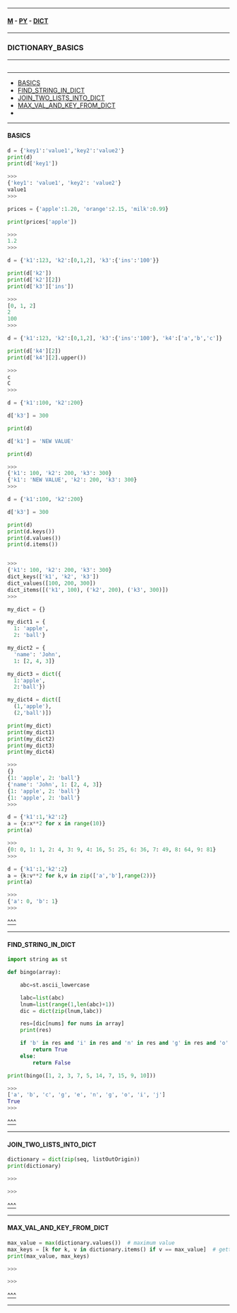
---

#### [M](https://github.com/ttltrk/TTT/blob/master/menu.md) - [PY](https://github.com/ttltrk/TTT/blob/master/PY/PY.md) - [DICT](https://github.com/ttltrk/TTT/blob/master/PY/ARRAYS/DICT/DICT.md)

---

### DICTIONARY_BASICS

---

```

```

---

* [BASICS](#BASICS)
* [FIND_STRING_IN_DICT](#FIND_STRING_IN_DICT)
* [JOIN_TWO_LISTS_INTO_DICT](#JOIN_TWO_LISTS_INTO_DICT)
* [MAX_VAL_AND_KEY_FROM_DICT](#MAX_VAL_AND_KEY_FROM_DICT)
* []()

---

#### BASICS

```py
d = {'key1':'value1','key2':'value2'}
print(d)
print(d['key1'])

>>>
{'key1': 'value1', 'key2': 'value2'}
value1
>>>
```

```py
prices = {'apple':1.20, 'orange':2.15, 'milk':0.99}

print(prices['apple'])

>>>
1.2
>>>
```

```py
d = {'k1':123, 'k2':[0,1,2], 'k3':{'ins':'100'}}

print(d['k2'])
print(d['k2'][2])
print(d['k3']['ins'])

>>>
[0, 1, 2]
2
100
>>>
```

```py
d = {'k1':123, 'k2':[0,1,2], 'k3':{'ins':'100'}, 'k4':['a','b','c']}

print(d['k4'][2])
print(d['k4'][2].upper())

>>>
c
C
>>>
```

```py
d = {'k1':100, 'k2':200}

d['k3'] = 300

print(d)

d['k1'] = 'NEW VALUE'

print(d)

>>>
{'k1': 100, 'k2': 200, 'k3': 300}
{'k1': 'NEW VALUE', 'k2': 200, 'k3': 300}
>>>
```

```py
d = {'k1':100, 'k2':200}

d['k3'] = 300

print(d)
print(d.keys())
print(d.values())
print(d.items())


>>>
{'k1': 100, 'k2': 200, 'k3': 300}
dict_keys(['k1', 'k2', 'k3'])
dict_values([100, 200, 300])
dict_items([('k1', 100), ('k2', 200), ('k3', 300)])
>>>
```

```py
my_dict = {}

my_dict1 = {
  1: 'apple',
  2: 'ball'}

my_dict2 = {
  'name': 'John',
  1: [2, 4, 3]}

my_dict3 = dict({
  1:'apple',
  2:'ball'})

my_dict4 = dict([
  (1,'apple'),
  (2,'ball')])

print(my_dict)
print(my_dict1)
print(my_dict2)
print(my_dict3)
print(my_dict4)

>>>
{}
{1: 'apple', 2: 'ball'}
{'name': 'John', 1: [2, 4, 3]}
{1: 'apple', 2: 'ball'}
{1: 'apple', 2: 'ball'}
>>>
```

```py
d = {'k1':1,'k2':2}
a = {x:x**2 for x in range(10)}
print(a)

>>>
{0: 0, 1: 1, 2: 4, 3: 9, 4: 16, 5: 25, 6: 36, 7: 49, 8: 64, 9: 81}
>>>
```

```py
d = {'k1':1,'k2':2}
a = {k:v**2 for k,v in zip(['a','b'],range(2))}
print(a)

>>>
{'a': 0, 'b': 1}
>>>
```

[^^^](#DICTIONARY_BASICS)

---

#### FIND_STRING_IN_DICT

```py
import string as st

def bingo(array):

    abc=st.ascii_lowercase

    labc=list(abc)    
    lnum=list(range(1,len(abc)+1))
    dic = dict(zip(lnum,labc))

    res=[dic[nums] for nums in array]
    print(res)

    if 'b' in res and 'i' in res and 'n' in res and 'g' in res and 'o' in res:
        return True
    else:
        return False

print(bingo([1, 2, 3, 7, 5, 14, 7, 15, 9, 10]))

>>>
['a', 'b', 'c', 'g', 'e', 'n', 'g', 'o', 'i', 'j']
True
>>>
```

[^^^](#DICTIONARY_BASICS)

---

#### JOIN_TWO_LISTS_INTO_DICT

```py
dictionary = dict(zip(seq, listOutOrigin))
print(dictionary)

>>>

>>>
```

[^^^](#DICTIONARY_BASICS)

---

#### MAX_VAL_AND_KEY_FROM_DICT

```py
max_value = max(dictionary.values())  # maximum value
max_keys = [k for k, v in dictionary.items() if v == max_value]  # getting all keys containing the `maximum`
print(max_value, max_keys)

>>>

>>>
```

[^^^](#DICTIONARY_BASICS)

---

